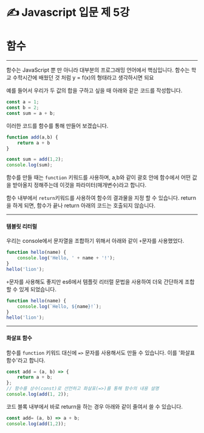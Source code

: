 &#9997; Javascript 입문 제 5강
======================

# 함수
---------------------
함수는 JavaScript 뿐 만 아니라 대부분의 프로그래밍 언어에서 핵심입니다. 함수는 학교 수학시간에 배웠던 것 처럼 y = f(x)의 형태라고 생각하시면 되요

예를 들어서 우리가 두 값의 합을 구하고 싶을 때 아래와 같은 코드를 작성합니다.

```javascript
const a = 1;
const b = 2;
const sum = a + b;
```

이러한 코드를 함수를 통해 만들어 보겠습니다.

```javascript
function add(a,b) {
    return a + b
}

const sum = add(1,2);
console.log(sum);
```
함수를 만들 때는 `function` 키워드를 사용하며, a,b와 같이 괄호 안에 함수에서 어떤 값을 받아올지 정해주는데 이것을 파라미터(매개변수)라고 합니다.

함수 내부에서 `return`키워드를 사용하여 함수의 결과물을 지정 할 수 있습니다.
return을 하게 되면, 함수가 끝나 return 아래의 코드는 호출되지 않습니다.
**********************

#### 템블릿 리터럴
우리는 console에서 문자열을 조합하기 위해서 아래와 같이 `+`문자를 사용했었다.

```javascript
function hello(name) {
    console.log('Hello, ' + name + '!');
}
hello('lion');
```
`+`문자를 사용해도 좋지만 es6에서 템플릿 리터럴 문법을 사용하여 더욱 간단하게 조합할 수 있게 되었습니다.

```javascript
function hello(name) {
    console.log(`Hello, ${name}!`);
}
hello('lion');
```
***********************

#### 화살표 함수
함수를 `function` 키워드 대신에 `=>` 문자를 사용해서도 만들 수 있습니다. 이를 '화살표 함수'라고 합니다.

```javascript
const add = (a, b) => {
    return a + b;
};
// 함수를 상수(const)로 선언하고 화살표(=>)를 통해 함수의 내용 설명
console.log(add(1, 2));
```

코드 블록 내부에서 바로 return을 하는 경우 아래와 같이 줄여서 쓸 수 있습니다.
```javascript
const add= (a, b) => a + b;
console.log(add(1,2));
```